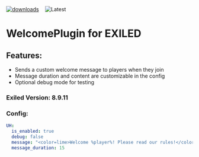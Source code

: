 [![downloads](https://img.shields.io/github/downloads/Vacca576/WelcomePlugin/total?style=for-the-badge&logo=icloud&color=%233A6D8C)](https://github.com/Vacca576/WelcomePlugin/releases/latest)ㅤ
![Latest](https://img.shields.io/github/v/release/Vacca576/WelcomePlugin?style=for-the-badge&label=Latest%20Release&color=%23D91656)

# WelcomePlugin for EXILED

## Features:
- Sends a custom welcome message to players when they join
- Message duration and content are customizable in the config
- Optional debug mode for testing

### Exiled Version: 8.9.11
### Config:

```yaml
UH:
  is_enabled: true
  debug: false
  message: "<color=lime>Welcome %player%! Please read our rules!</color>"
  message_duration: 15

